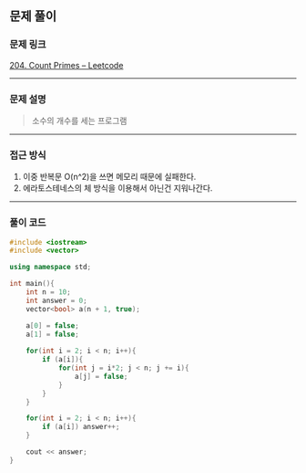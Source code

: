 ##  문제 풀이

###  문제 링크  
[204. Count Primes – Leetcode](https://leetcode.com/problems/count-primes/description/)

---

###  문제 설명  
> 소수의 개수를 세는 프로그램

---

###  접근 방식  
1. 이중 반복문 O(n^2)을 쓰면 메모리 때문에 실패한다.
2. 에라토스테네스의 체 방식을 이용해서 아닌건 지워나간다.

---

### 풀이 코드

```cpp
#include <iostream>
#include <vector>

using namespace std;

int main(){
    int n = 10;
    int answer = 0;
    vector<bool> a(n + 1, true);

    a[0] = false;
    a[1] = false;
    
    for(int i = 2; i < n; i++){ 
        if (a[i]){
            for(int j = i*2; j < n; j += i){
                a[j] = false;
            }
        }
    }

    for(int i = 2; i < n; i++){
        if (a[i]) answer++;
    }

    cout << answer;
}

```

